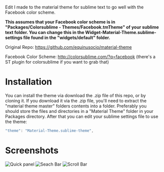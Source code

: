 Edit I made to the material theme for sublime text to go well with the Facebook color scheme.

**This assumes that your Facebook color scheme is in "Packages/Colorsublime - Themes/Facebook.tmTheme" of your sublime text folder. You can change this in the Widget-Material-Theme.sublime-settings file found in the "widgets/default" folder.**

Original Repo: https://github.com/equinusocio/material-theme

Facebook Color Scheme: http://colorsublime.com/?q=facebook (there's a ST plugin for colorsublime if you want to grab that)

# Installation
You can install the theme via download the .zip file of this repo, or by cloning it. If you download it via the .zip file, you'll need to extract the "material theme master" folders contents into a folder. Preferably you should store the files and directories in a "Material Theme" folder in your Packages directory.
After that you can edit your sublime settings file to use the theme:
```javascript
"theme": "Material-Theme.sublime-theme",
```

# Screenshots
![Quick panel](http://i.imgur.com/Yel8yQn.png)
![Seach Bar](http://i.imgur.com/bgTFbtc.png)
![Scroll Bar](http://i.imgur.com/HQXMh8s.png)

